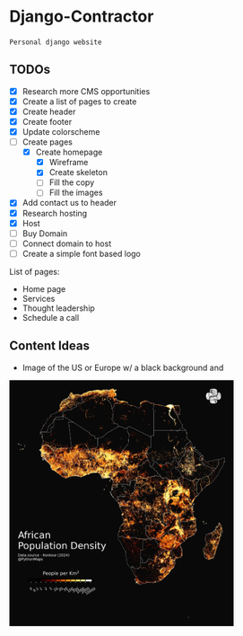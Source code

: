 # Django-Contractor

`Personal django website`

## TODOs

- [X] Research more CMS opportunities
- [X] Create a list of pages to create
- [X] Create header
- [X] Create footer
- [X] Update colorscheme
- [ ] Create pages
  - [X] Create homepage
    - [X] Wireframe
    - [X] Create skeleton
    - [ ] Fill the copy
    - [ ] Fill the images
- [X] Add contact us to header
- [X] Research hosting
- [X] Host
- [ ] Buy Domain
- [ ] Connect domain to host
- [ ] Create a simple font based logo

List of pages:

- Home page
- Services
- Thought leadership
- Schedule a call

## Content Ideas

- Image of the US or Europe w/ a black background and
<img alt_text = 'image' src="image.png" width="400">
